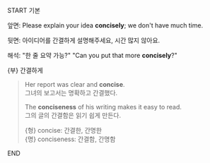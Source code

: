 START
기본

앞면:
Please explain your idea **concisely**; we don't have much time.

뒷면:
아이디어를 간결하게 설명해주세요, 시간 많지 않아요.

해석:
"한 줄 요약 가능?"
"Can you put that more **concisely**?"

{부} 간결하게

> Her report was clear and **concise**.  
> 그녀의 보고서는 명확하고 간결했다.
> 
> The **conciseness** of his writing makes it easy to read.  
> 그의 글의 간결함은 읽기 쉽게 만든다.
> 
> {형} concise: 간결한, 간명한  
> {명} conciseness: 간결함, 간명함
<!--ID: 1746271863325-->
END